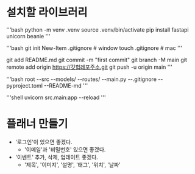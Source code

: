 # 설치할 라이브러리

'''bash
python -m venv .venv
source .venv/bin/activate
pip install fastapi unicorn beanie
'''

'''bash
git init
New-Item .gitignore # window
touch .gitignore # mac
'''

git add README.md
git commit -m "first commit"
git branch -M main
git remote add origin https://깃헙레포주소.git
git push -u origin main
'''

'''bash
root
--src
    --models/
    --routes/
    --main.py
--.gitignore
--pyproject.toml
--README-md
'''

'''shell
uvicorn src.main:app --reload
'''

# 플래너 만들기

* '로그인'이 있으면 좋겠다.
    * '이메일'과 '비밀번호' 있으면 좋겠다.
* '이벤트' 추가, 삭제, 업데이트 좋겠다.
    * '제목', '이미지', '설명', '태그', '위치', '날짜'